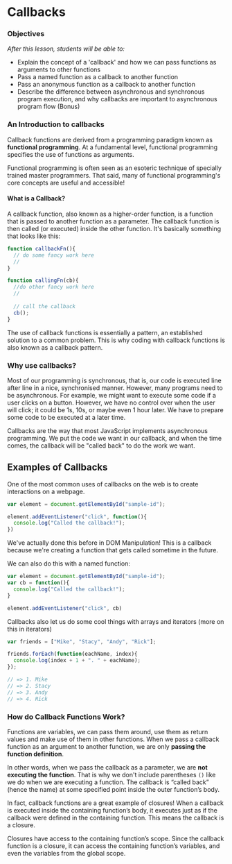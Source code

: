 # Callbacks

### Objectives
*After this lesson, students will be able to:*

- Explain the concept of a 'callback' and how we can pass functions as arguments to other functions
- Pass a named function as a callback to another function
- Pass an anonymous function as a callback to another function
- Describe the difference between asynchronous and synchronous program execution, and why callbacks are important to asynchronous program flow (Bonus)


### An Introduction to callbacks

Callback functions are derived from a programming paradigm known as **functional programming**. At a fundamental level, functional programming specifies the use of functions as arguments. 

Functional programming is often seen as an esoteric technique of specially trained master programmers. That said, many of functional programming's core concepts are useful and accessible!

#### What is a Callback?

A callback function, also known as a higher-order function, is a function that is passed to another function as a parameter. The callback function is then called (or executed) inside the other function. It's basically something that looks like this:

```js
function callbackFn(){
  // do some fancy work here
  //
}

function callingFn(cb){
  //do other fancy work here
  //
  
  // call the callback
  cb();
}
```

The use of callback functions is essentially a pattern, an established solution to a common problem. This is why coding with callback functions is also known as a callback pattern.



### Why use callbacks?

Most of our programming is synchronous, that is, our code is executed line after line in a nice, synchronised manner. However, many programs need to be asynchronous. For example, we might want to execute some code if a user clicks on a button. However, we have no control over when the user will click; it could be 1s, 10s, or maybe even 1 hour later.  We have to prepare some code to be executed at a later time.

Callbacks are the way that most JavaScript implements asynchronous programming. We put the code we want in our callback, and when the time comes, the callback will be "called back" to do the work we want.

## Examples of Callbacks


One of the most common uses of callbacks on the web is to create interactions on a webpage.
```javascript
var element = document.getElementById("sample-id");

element.addEventListener("click", function(){
  console.log("Called the callback!");
})
```

We've actually done this before in DOM Manipulation! This is a callback because we're creating a function that gets called sometime in the future.

We can also do this with a named function:
```javascript
var element = document.getElementById("sample-id");
var cb = function(){
  console.log("Called the callback!");
}

element.addEventListener("click", cb)
```

Callbacks also let us do some cool things with arrays and iterators (more on this in iterators)

```javascript
var friends = ["Mike", "Stacy", "Andy", "Rick"];

friends.forEach(function(eachName, index){
  console.log(index + 1 + ". " + eachName);
});

// => 1. Mike
// => 2. Stacy
// => 3. Andy
// => 4. Rick
```

### How do Callback Functions Work?

Functions are variables, we can pass them around, use them as return values and make use of them in other functions.  When we pass a callback function as an argument to another function, we are only **passing the function definition**.

In other words, when we pass the callback as a parameter, we are **not executing the function**. That is why we don't include parentheses `()` like we do when we are executing a function. The callback is “called back” (hence the name) at some specified point inside the outer function’s body.

In fact, callback functions are a great example of closures! When a callback is executed inside the containing function’s body, it executes just as if the callback were defined in the containing function. This means the callback is a closure.

Closures have access to the containing function’s scope. Since the callback function is a closure, it can access the containing function’s variables, and even the variables from the global scope.
